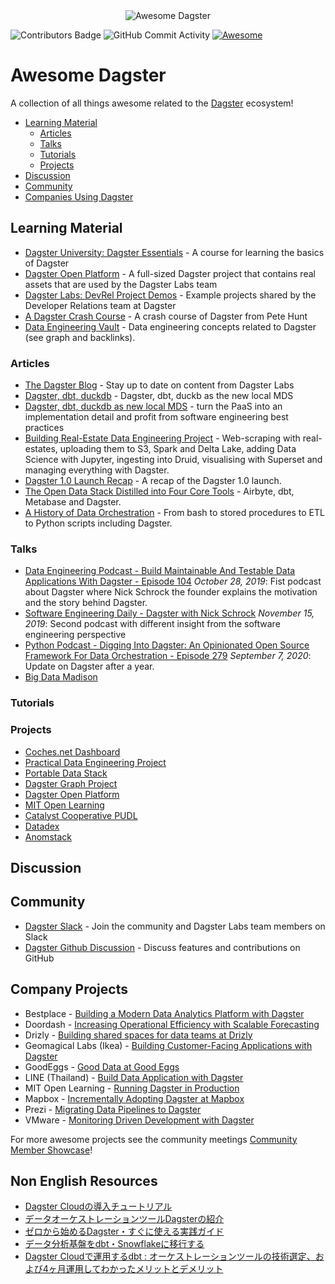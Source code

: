 <div align="center">
    <img alt="Awesome Dagster" src="https://github.com/dagster-io/awesome-dagster/assets/5807118/3e6fa30b-42df-4466-bfd1-a54e95301378">
</div>

![Contributors Badge](https://img.shields.io/github/contributors/dagster-io/awesome-dagster.svg)
![GitHub Commit Activity](https://img.shields.io/github/commit-activity/m/dagster-io/awesome-dagster)
[![Awesome](https://awesome.re/badge.svg)](https://awesome.re)

# Awesome Dagster

A collection of all things awesome related to the [Dagster](https://dagster.io) ecosystem!

- [Learning Material](#learning-material)
    - [Articles](#articles)
    - [Talks](#talks)
    - [Tutorials](#tutorials)
    - [Projects](#projects)
- [Discussion](#discussion)
- [Community](#community)
- [Companies Using Dagster](#company-projects)

## Learning Material

- [Dagster University: Dagster Essentials](https://courses.dagster.io/courses/dagster-essentials) - A course for learning the basics of Dagster
- [Dagster Open Platform](https://github.com/dagster-io/dagster-open-platform) - A full-sized Dagster project that contains real assets that are used by the Dagster Labs team
- [Dagster Labs: DevRel Project Demos](https://github.com/dagster-io/devrel-project-demos) - Example projects shared by the Developer Relations team at Dagster
- [A Dagster Crash Course](https://dagster.io/blog/dagster-crash-course-oct-2022) - A crash course of Dagster from Pete Hunt
- [Data Engineering Vault](https://www.ssp.sh/brain/dagster/) - Data engineering concepts related to Dagster (see graph and backlinks).

### Articles

- [The Dagster Blog](https://dagster.io/blog) - Stay up to date on content from Dagster Labs
- [Dagster, dbt, duckdb](https://github.com/sephib/dagster-graph-project) - Dagster, dbt, duckb as the new local MDS
- [Dagster, dbt, duckdb as new local MDS](https://georgheiler.com/2023/12/11/dagster-dbt-duckdb-as-new-local-mds/) - turn the PaaS into an implementation detail and profit from software engineering best practices
- [Building Real-Estate Data Engineering Project](https://www.ssp.sh/blog/data-engineering-project-in-twenty-minutes/) - Web-scraping with real-estates, uploading them to S3, Spark and Delta Lake, adding Data Science with Jupyter, ingesting into Druid, visualising with Superset and managing everything with Dagster.
- [Dagster 1.0 Launch Recap](https://airbyte.com/blog/dagster-1-0-launch) - A recap of the Dagster 1.0 launch.
- [The Open Data Stack Distilled into Four Core Tools](https://airbyte.com/blog/modern-open-data-stack-four-core-tools) - Airbyte, dbt, Metabase and Dagster.
- [A History of Data Orchestration](https://www.dedp.online/part-2/4-ce/bash-stored-procedure-etl-python-script.html) - From bash to stored procedures to ETL to Python scripts including Dagster.

### Talks

- [Data Engineering Podcast - Build Maintainable And Testable Data Applications With Dagster - Episode 104](https://www.dataengineeringpodcast.com/dagster-data-applications-episode-104/) _October 28, 2019_: Fist podcast about Dagster where Nick Schrock the founder explains the motivation and the story behind Dagster.
- [Software Engineering Daily - Dagster with Nick Schrock](https://softwareengineeringdaily.com/2019/11/15/dagster-with-nick-schrock/) _November 15, 2019_: Second podcast with different insight from the software engineering perspective
- [Python Podcast - Digging Into Dagster: An Opinionated Open Source Framework For Data Orchestration - Episode 279](https://www.pythonpodcast.com/dagster-data-orchestration-episode-279/) _September 7, 2020_: Update on Dagster after a year.
- [Big Data Madison](https://docs.google.com/presentation/d/1Wpv3iAYp_7NBD9ya1wZyavkuFr1eZIkeRwu8qhZFBxs/edit#slide=id.p)


### Tutorials

### Projects
- [Coches.net Dashboard](https://github.com/franloza/coches-net-dashboard)
- [Practical Data Engineering Project](https://github.com/sspaeti-com/practical-data-engineering)
- [Portable Data Stack](https://github.com/cnstlungu/portable-data-stack-dagster)
- [Dagster Graph Project](https://github.com/sephib/dagster-graph-project)
- [Dagster Open Platform](https://github.com/dagster-io/dagster-open-platform)
- [MIT Open Learning](https://github.com/mitodl/ol-data-platform/tree/main/src/ol_orchestrate)
- [Catalyst Cooperative PUDL](https://github.com/catalyst-cooperative/pudl)
- [Datadex](https://github.com/datonic/datadex)
- [Anomstack](https://github.com/andrewm4894/anomstack)

## Discussion


## Community

- [Dagster Slack](https://dagster.io/slack) - Join the community and Dagster Labs team members on Slack
- [Dagster Github Discussion](https://github.com/dagster-io/dagster/discussions) - Discuss features and contributions on GitHub

## Company Projects

- Bestplace - [Building a Modern Data Analytics Platform with Dagster](https://youtu.be/9WKtBFg2bUo)
- Doordash - [Increasing Operational Efficiency with Scalable Forecasting](https://doordash.engineering/2021/08/31/increasing-operational-efficiency-with-scalable-forecasting/)
- Drizly - [Building shared spaces for data teams at Drizly](https://dagster.io/blog/shared-spaces-at-drizly)
- Geomagical Labs (Ikea) - [Building Customer-Facing Applications with Dagster](https://youtu.be/1buRROJ3m2s)
- GoodEggs - [Good Data at Good Eggs](https://dagster.io/blog/good-eggs-0)
- LINE (Thailand) - [Build Data Application with Dagster](https://www.youtube.com/watch?v=Te-7u5Xgheo)
- MIT Open Learning - [Running Dagster in Production](https://youtu.be/5wS7BpjtRlI)
- Mapbox - [Incrementally Adopting Dagster at Mapbox](https://dagster.io/blog/incremental-adoption-mapbox)
- Prezi - [Migrating Data Pipelines to Dagster](https://youtu.be/-zv-wvbJXUM)
- VMware - [Monitoring Driven Development with Dagster](https://youtu.be/fYJBN6MAtbE?t=368)

For more awesome projects see the community meetings [Community Member Showcase](https://www.youtube.com/playlist?list=PLJPgfrjmzQFMhSPjcbQir3LBZ7aiOpa1m)!

## Non English Resources

- [Dagster Cloudの導入チュートリアル](https://techblog.raksul.com/entry/2022/12/02/101007)
- [データオーケストレーションツールDagsterの紹介](https://zenn.dev/datamarket/articles/dagster_cloud)
- [ゼロから始めるDagster・すぐに使える実践ガイド](https://zenn.dev/datamarket/articles/dagster_guide)
- [データ分析基盤をdbt・Snowflakeに移行する](https://tech.algoage.dmm.com/entry/2023/10/04/213954)
- [Dagster Cloudで運用するdbt : オーケストレーションツールの技術選定、および4ヶ月運用してわかったメリットとデメリット](https://contradiction29.hatenablog.com/entry/2023/12/19/210000)
